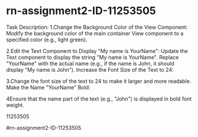 # rn-assignment2-ID-11253505
Task Description:
1.Change the Background Color of the View Component:
Modify the background color of the main container View component to a specified color (e.g., light green).

2.Edit the Text Component to Display "My name is YourName":
Update the Text component to display the string "My name is YourName".
Replace "YourName" with the actual name (e.g., if the name is John, it should display "My name is John").
Increase the Font Size of the Text to 24:

3.Change the font size of the text to 24 to make it larger and more readable.
Make the Name "YourName" Bold:

4Ensure that the name part of the text (e.g., "John") is displayed in bold font weight.

11253505


#rn-assignment2-ID-11253505

